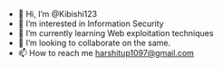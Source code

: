 - 👋 Hi, I’m @Kibishi123
- 👀 I’m interested in Information Security
- 🌱 I’m currently learning Web exploitation techniques
- 💞️ I’m looking to collaborate on the same.
- 📫 How to reach me harshitup1097@gmail.com

<!---
Kibishi123/Kibishi123 is a ✨ special ✨ repository because its `README.md` (this file) appears on your GitHub profile.
You can click the Preview link to take a look at your changes.
--->
